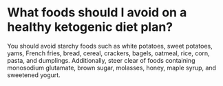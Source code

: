 # What foods should I avoid on a healthy ketogenic diet plan?

You should avoid starchy foods such as white potatoes, sweet potatoes, yams, French fries, bread, cereal, crackers, bagels, oatmeal, rice, corn, pasta, and dumplings. Additionally, steer clear of foods containing monosodium glutamate, brown sugar, molasses, honey, maple syrup, and sweetened yogurt.